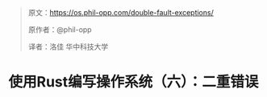 > 原文：https://os.phil-opp.com/double-fault-exceptions/
>
> 原作者：@phil-opp
>
> 译者：洛佳  华中科技大学

# 使用Rust编写操作系统（六）：二重错误
